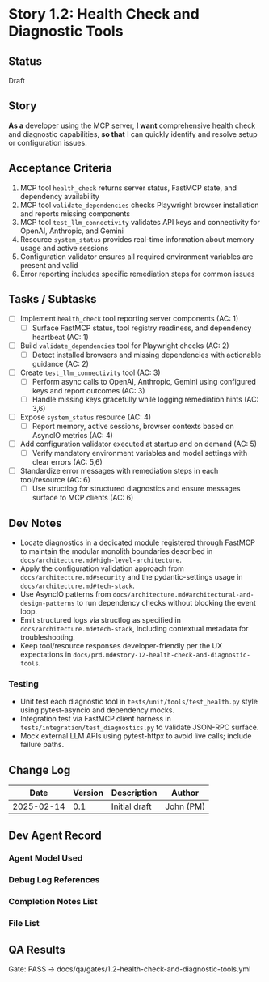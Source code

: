# Story 1.2: Health Check and Diagnostic Tools

## Status
Draft

## Story
**As a** developer using the MCP server,
**I want** comprehensive health check and diagnostic capabilities,
**so that** I can quickly identify and resolve setup or configuration issues.

## Acceptance Criteria
1. MCP tool `health_check` returns server status, FastMCP state, and dependency availability
2. MCP tool `validate_dependencies` checks Playwright browser installation and reports missing components
3. MCP tool `test_llm_connectivity` validates API keys and connectivity for OpenAI, Anthropic, and Gemini
4. Resource `system_status` provides real-time information about memory usage and active sessions
5. Configuration validator ensures all required environment variables are present and valid
6. Error reporting includes specific remediation steps for common issues

## Tasks / Subtasks
- [ ] Implement `health_check` tool reporting server components (AC: 1)
  - [ ] Surface FastMCP status, tool registry readiness, and dependency heartbeat (AC: 1)
- [ ] Build `validate_dependencies` tool for Playwright checks (AC: 2)
  - [ ] Detect installed browsers and missing dependencies with actionable guidance (AC: 2)
- [ ] Create `test_llm_connectivity` tool (AC: 3)
  - [ ] Perform async calls to OpenAI, Anthropic, Gemini using configured keys and report outcomes (AC: 3)
  - [ ] Handle missing keys gracefully while logging remediation hints (AC: 3,6)
- [ ] Expose `system_status` resource (AC: 4)
  - [ ] Report memory, active sessions, browser contexts based on AsyncIO metrics (AC: 4)
- [ ] Add configuration validator executed at startup and on demand (AC: 5)
  - [ ] Verify mandatory environment variables and model settings with clear errors (AC: 5,6)
- [ ] Standardize error messages with remediation steps in each tool/resource (AC: 6)
  - [ ] Use structlog for structured diagnostics and ensure messages surface to MCP clients (AC: 6)

## Dev Notes
- Locate diagnostics in a dedicated module registered through FastMCP to maintain the modular monolith boundaries described in `docs/architecture.md#high-level-architecture`.
- Apply the configuration validation approach from `docs/architecture.md#security` and the pydantic-settings usage in `docs/architecture.md#tech-stack`.
- Use AsyncIO patterns from `docs/architecture.md#architectural-and-design-patterns` to run dependency checks without blocking the event loop.
- Emit structured logs via structlog as specified in `docs/architecture.md#tech-stack`, including contextual metadata for troubleshooting.
- Keep tool/resource responses developer-friendly per the UX expectations in `docs/prd.md#story-12-health-check-and-diagnostic-tools`.

### Testing
- Unit test each diagnostic tool in `tests/unit/tools/test_health.py` style using pytest-asyncio and dependency mocks.
- Integration test via FastMCP client harness in `tests/integration/test_diagnostics.py` to validate JSON-RPC surface.
- Mock external LLM APIs using pytest-httpx to avoid live calls; include failure paths.

## Change Log
| Date | Version | Description | Author |
|------|---------|-------------|--------|
| 2025-02-14 | 0.1 | Initial draft | John (PM) |

## Dev Agent Record

### Agent Model Used

### Debug Log References

### Completion Notes List

### File List

## QA Results

Gate: PASS → docs/qa/gates/1.2-health-check-and-diagnostic-tools.yml
